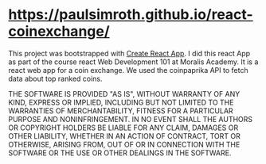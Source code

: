 # https://paulsimroth.github.io/react-coinexchange/

This project was bootstrapped with [Create React App](https://github.com/facebook/create-react-app).
I did this react App as part of the course react Web Development 101 at Moralis Academy. It is a react web app for a coin exchange. We used the coinpaprika API to fetch data about top ranked coins. 

THE SOFTWARE IS PROVIDED "AS IS", WITHOUT WARRANTY OF ANY KIND, EXPRESS OR
IMPLIED, INCLUDING BUT NOT LIMITED TO THE WARRANTIES OF MERCHANTABILITY,
FITNESS FOR A PARTICULAR PURPOSE AND NONINFRINGEMENT. IN NO EVENT SHALL THE
AUTHORS OR COPYRIGHT HOLDERS BE LIABLE FOR ANY CLAIM, DAMAGES OR OTHER
LIABILITY, WHETHER IN AN ACTION OF CONTRACT, TORT OR OTHERWISE, ARISING FROM,
OUT OF OR IN CONNECTION WITH THE SOFTWARE OR THE USE OR OTHER DEALINGS IN
THE SOFTWARE.
